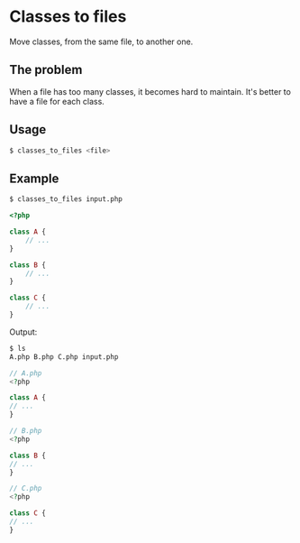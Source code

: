 # Classes to files

Move classes, from the same file, to another one.

## The problem

When a file has too many classes, it becomes hard to maintain. It's better to have a file for each class.

## Usage

```bash
$ classes_to_files <file>
```

## Example

```bash
$ classes_to_files input.php
```

```php
<?php

class A {
    // ...
}

class B {
    // ...
}

class C {
    // ...
}

```

Output:

```bash
$ ls
A.php B.php C.php input.php
```

```php
// A.php
<?php

class A {
// ...
}
```

```php
// B.php
<?php

class B {
// ...
}
```

```php
// C.php
<?php

class C {
// ...
}
```
